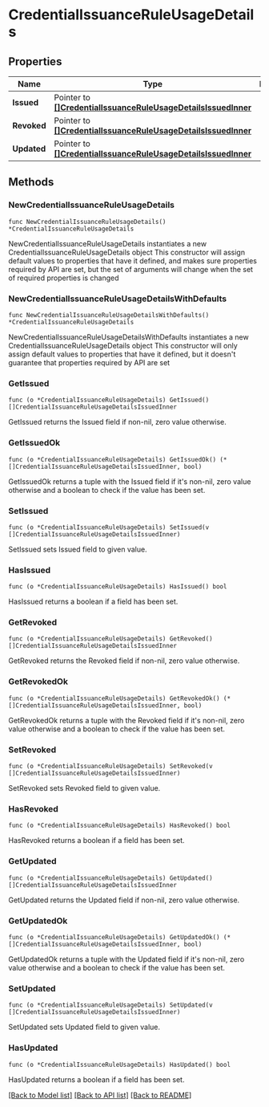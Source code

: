# CredentialIssuanceRuleUsageDetails

## Properties

Name | Type | Description | Notes
------------ | ------------- | ------------- | -------------
**Issued** | Pointer to [**[]CredentialIssuanceRuleUsageDetailsIssuedInner**](CredentialIssuanceRuleUsageDetailsIssuedInner.md) |  | [optional] 
**Revoked** | Pointer to [**[]CredentialIssuanceRuleUsageDetailsIssuedInner**](CredentialIssuanceRuleUsageDetailsIssuedInner.md) |  | [optional] 
**Updated** | Pointer to [**[]CredentialIssuanceRuleUsageDetailsIssuedInner**](CredentialIssuanceRuleUsageDetailsIssuedInner.md) |  | [optional] 

## Methods

### NewCredentialIssuanceRuleUsageDetails

`func NewCredentialIssuanceRuleUsageDetails() *CredentialIssuanceRuleUsageDetails`

NewCredentialIssuanceRuleUsageDetails instantiates a new CredentialIssuanceRuleUsageDetails object
This constructor will assign default values to properties that have it defined,
and makes sure properties required by API are set, but the set of arguments
will change when the set of required properties is changed

### NewCredentialIssuanceRuleUsageDetailsWithDefaults

`func NewCredentialIssuanceRuleUsageDetailsWithDefaults() *CredentialIssuanceRuleUsageDetails`

NewCredentialIssuanceRuleUsageDetailsWithDefaults instantiates a new CredentialIssuanceRuleUsageDetails object
This constructor will only assign default values to properties that have it defined,
but it doesn't guarantee that properties required by API are set

### GetIssued

`func (o *CredentialIssuanceRuleUsageDetails) GetIssued() []CredentialIssuanceRuleUsageDetailsIssuedInner`

GetIssued returns the Issued field if non-nil, zero value otherwise.

### GetIssuedOk

`func (o *CredentialIssuanceRuleUsageDetails) GetIssuedOk() (*[]CredentialIssuanceRuleUsageDetailsIssuedInner, bool)`

GetIssuedOk returns a tuple with the Issued field if it's non-nil, zero value otherwise
and a boolean to check if the value has been set.

### SetIssued

`func (o *CredentialIssuanceRuleUsageDetails) SetIssued(v []CredentialIssuanceRuleUsageDetailsIssuedInner)`

SetIssued sets Issued field to given value.

### HasIssued

`func (o *CredentialIssuanceRuleUsageDetails) HasIssued() bool`

HasIssued returns a boolean if a field has been set.

### GetRevoked

`func (o *CredentialIssuanceRuleUsageDetails) GetRevoked() []CredentialIssuanceRuleUsageDetailsIssuedInner`

GetRevoked returns the Revoked field if non-nil, zero value otherwise.

### GetRevokedOk

`func (o *CredentialIssuanceRuleUsageDetails) GetRevokedOk() (*[]CredentialIssuanceRuleUsageDetailsIssuedInner, bool)`

GetRevokedOk returns a tuple with the Revoked field if it's non-nil, zero value otherwise
and a boolean to check if the value has been set.

### SetRevoked

`func (o *CredentialIssuanceRuleUsageDetails) SetRevoked(v []CredentialIssuanceRuleUsageDetailsIssuedInner)`

SetRevoked sets Revoked field to given value.

### HasRevoked

`func (o *CredentialIssuanceRuleUsageDetails) HasRevoked() bool`

HasRevoked returns a boolean if a field has been set.

### GetUpdated

`func (o *CredentialIssuanceRuleUsageDetails) GetUpdated() []CredentialIssuanceRuleUsageDetailsIssuedInner`

GetUpdated returns the Updated field if non-nil, zero value otherwise.

### GetUpdatedOk

`func (o *CredentialIssuanceRuleUsageDetails) GetUpdatedOk() (*[]CredentialIssuanceRuleUsageDetailsIssuedInner, bool)`

GetUpdatedOk returns a tuple with the Updated field if it's non-nil, zero value otherwise
and a boolean to check if the value has been set.

### SetUpdated

`func (o *CredentialIssuanceRuleUsageDetails) SetUpdated(v []CredentialIssuanceRuleUsageDetailsIssuedInner)`

SetUpdated sets Updated field to given value.

### HasUpdated

`func (o *CredentialIssuanceRuleUsageDetails) HasUpdated() bool`

HasUpdated returns a boolean if a field has been set.


[[Back to Model list]](../README.md#documentation-for-models) [[Back to API list]](../README.md#documentation-for-api-endpoints) [[Back to README]](../README.md)



